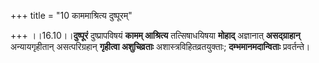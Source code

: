 +++
title = "10 काममाश्रित्य दुष्पूरम्"

+++
।।16.10।।**दुष्पूरं** दुष्प्रापविषयं **कामम् आश्रित्य** तत्सिषाधयिषया
**मोहाद्** अज्ञानात् **असद्ग्राहान्** अन्यायगृहीतान् असत्परिग्रहान्
**गृहीत्वा अशुचिव्रताः** अशास्त्रविहितव्रतयुक्ताः; **दम्भमानमदान्विताः**
प्रवर्तन्ते।

